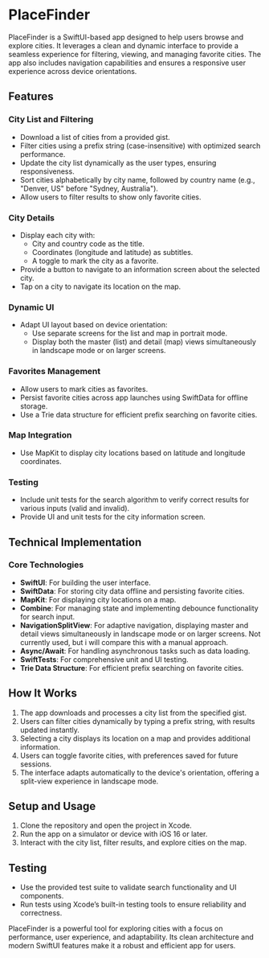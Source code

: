 # PlaceFinder

PlaceFinder is a SwiftUI-based app designed to help users browse and explore cities. It leverages a clean and dynamic interface to provide a seamless experience for filtering, viewing, and managing favorite cities. The app also includes navigation capabilities and ensures a responsive user experience across device orientations.

## Features

### City List and Filtering
- Download a list of cities from a provided gist.
- Filter cities using a prefix string (case-insensitive) with optimized search performance.
- Update the city list dynamically as the user types, ensuring responsiveness.
- Sort cities alphabetically by city name, followed by country name (e.g., "Denver, US" before "Sydney, Australia").
- Allow users to filter results to show only favorite cities.

### City Details
- Display each city with:
  - City and country code as the title.
  - Coordinates (longitude and latitude) as subtitles.
  - A toggle to mark the city as a favorite.
- Provide a button to navigate to an information screen about the selected city.
- Tap on a city to navigate its location on the map.

### Dynamic UI
- Adapt UI layout based on device orientation:
  - Use separate screens for the list and map in portrait mode.
  - Display both the master (list) and detail (map) views simultaneously in landscape mode or on larger screens.

### Favorites Management
- Allow users to mark cities as favorites.
- Persist favorite cities across app launches using SwiftData for offline storage.
- Use a Trie data structure for efficient prefix searching on favorite cities.

### Map Integration
- Use MapKit to display city locations based on latitude and longitude coordinates.

### Testing
- Include unit tests for the search algorithm to verify correct results for various inputs (valid and invalid).
- Provide UI and unit tests for the city information screen.

## Technical Implementation

### Core Technologies
- **SwiftUI**: For building the user interface.
- **SwiftData**: For storing city data offline and persisting favorite cities.
- **MapKit**: For displaying city locations on a map.
- **Combine**: For managing state and implementing debounce functionality for search input.
- **NavigationSplitView**: For adaptive navigation, displaying master and detail views simultaneously in landscape mode or on larger screens. Not currently used, but i will compare this with a manual approach.
- **Async/Await**: For handling asynchronous tasks such as data loading.
- **SwiftTests**: For comprehensive unit and UI testing.
- **Trie Data Structure**: For efficient prefix searching on favorite cities.

## How It Works
1. The app downloads and processes a city list from the specified gist.
2. Users can filter cities dynamically by typing a prefix string, with results updated instantly.
3. Selecting a city displays its location on a map and provides additional information.
4. Users can toggle favorite cities, with preferences saved for future sessions.
5. The interface adapts automatically to the device's orientation, offering a split-view experience in landscape mode.

## Setup and Usage
1. Clone the repository and open the project in Xcode.
2. Run the app on a simulator or device with iOS 16 or later.
3. Interact with the city list, filter results, and explore cities on the map.

## Testing
- Use the provided test suite to validate search functionality and UI components.
- Run tests using Xcode’s built-in testing tools to ensure reliability and correctness.

PlaceFinder is a powerful tool for exploring cities with a focus on performance, user experience, and adaptability. Its clean architecture and modern SwiftUI features make it a robust and efficient app for users.
